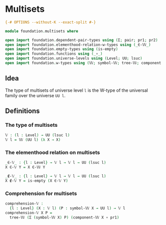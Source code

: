 # Multisets

```agda
{-# OPTIONS --without-K --exact-split #-}

module foundation.multisets where

open import foundation.dependent-pair-types using (Σ; pair; pr1; pr2)
open import foundation.elementhood-relation-w-types using (_∈-𝕎_)
open import foundation.empty-types using (is-empty)
open import foundation.functions using (_∘_)
open import foundation.universe-levels using (Level; UU; lsuc)
open import foundation.w-types using (𝕎; symbol-𝕎; tree-𝕎; component-𝕎)
```

## Idea

The type of multisets of universe level `l` is the W-type of the universal family over the universe `UU l`.

## Definitions

### The type of multisets

```agda
𝕍 : (l : Level) → UU (lsuc l)
𝕍 l = 𝕎 (UU l) (λ X → X)
```

### The elementhood relation on multisets

```agda
_∈-𝕍_ : {l : Level} → 𝕍 l → 𝕍 l → UU (lsuc l)
X ∈-𝕍 Y = X ∈-𝕎 Y

_∉-𝕍_ : {l : Level} → 𝕍 l → 𝕍 l → UU (lsuc l)
X ∉-𝕍 Y = is-empty (X ∈-𝕍 Y)
```

### Comprehension for multisets

```agda
comprehension-𝕍 :
  {l : Level} (X : 𝕍 l) (P : symbol-𝕎 X → UU l) → 𝕍 l
comprehension-𝕍 X P =
  tree-𝕎 (Σ (symbol-𝕎 X) P) (component-𝕎 X ∘ pr1)
```
